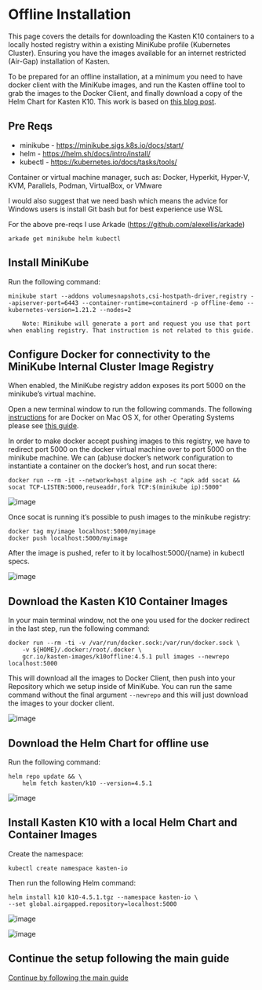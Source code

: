 # Offline Installation

This page covers the details for downloading the Kasten K10 containers to a locally hosted registry within a existing MiniKube profile (Kubernetes Cluster). Ensuring you have the images available for an internet restricted (Air-Gap) installation of Kasten.

To be prepared for an offline installation, at a minimum you need to have docker client with the MiniKube images, and run the Kasten offline tool to grab the images to the Docker Client, and finally download a copy of the Helm Chart for Kasten K10. This work is based on [this blog post](https://veducate.co.uk/kasten-air-gap/). 

## Pre Reqs

- minikube - https://minikube.sigs.k8s.io/docs/start/ 
- helm - https://helm.sh/docs/intro/install/
- kubectl - https://kubernetes.io/docs/tasks/tools/ 

Container or virtual machine manager, such as: Docker, Hyperkit, Hyper-V, KVM, Parallels, Podman, VirtualBox, or VMware

I would also suggest that we need bash which means the advice for Windows users is install Git bash but for best experience use WSL 

For the above pre-reqs I use Arkade (https://github.com/alexellis/arkade) 

```
arkade get minikube helm kubectl
```

## Install MiniKube

Run the following command:
````
minikube start --addons volumesnapshots,csi-hostpath-driver,registry --apiserver-port=6443 --container-runtime=containerd -p offline-demo --kubernetes-version=1.21.2 --nodes=2
````
````
    Note: Minikube will generate a port and request you use that port when enabling registry. That instruction is not related to this guide.
````

## Configure Docker for connectivity to the MiniKube Internal Cluster Image Registry

When enabled, the MiniKube registry addon exposes its port 5000 on the minikube’s virtual machine.

Open a new terminal window to run the following commands. The following [instructions](https://minikube.sigs.k8s.io/docs/handbook/registry/#docker-on-macos) for are Docker on Mac OS X, for other Operating Systems please see [this guide](https://minikube.sigs.k8s.io/docs/handbook/registry/).

In order to make docker accept pushing images to this registry, we have to redirect port 5000 on the docker virtual machine over to port 5000 on the minikube machine. We can (ab)use docker’s network configuration to instantiate a container on the docker’s host, and run socat there:
````
docker run --rm -it --network=host alpine ash -c "apk add socat && socat TCP-LISTEN:5000,reuseaddr,fork TCP:$(minikube ip):5000"
````
![image](https://user-images.githubusercontent.com/22192242/138969744-e0c488c4-42a5-4df5-b0da-3af4a80a8358.png)

Once socat is running it’s possible to push images to the minikube registry:
````
docker tag my/image localhost:5000/myimage
docker push localhost:5000/myimage
````
After the image is pushed, refer to it by localhost:5000/{name} in kubectl specs.

![image](https://user-images.githubusercontent.com/22192242/138969829-06625c0b-496b-4558-accc-30c77ccddbdf.png)

## Download the Kasten K10 Container Images

In your main terminal window, not the one you used for the docker redirect in the last step, run the following command:
````
docker run --rm -ti -v /var/run/docker.sock:/var/run/docker.sock \
    -v ${HOME}/.docker:/root/.docker \
    gcr.io/kasten-images/k10offline:4.5.1 pull images --newrepo localhost:5000
````
This will download all the images to Docker Client, then push into your Repository which we setup inside of MiniKube. You can run the same command without the final argument ````--newrepo```` and this will just download the images to your docker client. 

![image](https://user-images.githubusercontent.com/22192242/138971571-ed24951e-7ba3-4cd7-8fb0-6209b5e0af06.png)

## Download the Helm Chart for offline use

Run the following command:
````
helm repo update && \ 
    helm fetch kasten/k10 --version=4.5.1
````
![image](https://user-images.githubusercontent.com/22192242/138971723-32912697-3eff-493f-b806-8f8fe6658a7a.png)

## Install Kasten K10 with a local Helm Chart and Container Images

Create the namespace:
````
kubectl create namespace kasten-io
````
Then run the following Helm command:
````
helm install k10 k10-4.5.1.tgz --namespace kasten-io \
--set global.airgapped.repository=localhost:5000
````

![image](https://user-images.githubusercontent.com/22192242/138971836-bc198c49-b16a-4c0c-999d-6275484bfbda.png)

![image](https://user-images.githubusercontent.com/22192242/138972045-1621e0ba-1153-4912-bb0f-13a9d32b4e50.png)

## Continue the setup following the main guide

[Continue by following the main guide](../readme.md#mysql)

